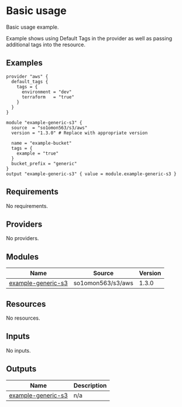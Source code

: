# Basic usage

Basic usage example.

Example shows using Default Tags in the provider as well as passing additional tags into the resource.
<!-- BEGINNING OF PRE-COMMIT-TERRAFORM DOCS HOOK -->


## Examples

```hcl
provider "aws" {
  default_tags {
    tags = {
      environment = "dev"
      terraform   = "true"
    }
  }
}

module "example-generic-s3" {
  source  = "so1omon563/s3/aws"
  version = "1.3.0" # Replace with appropriate version

  name = "example-bucket"
  tags = {
    example = "true"
  }
  bucket_prefix = "generic"
}
output "example-generic-s3" { value = module.example-generic-s3 }
```

## Requirements

No requirements.

## Providers

No providers.

## Modules

| Name | Source | Version |
|------|--------|---------|
| <a name="module_example-generic-s3"></a> [example-generic-s3](#module\_example-generic-s3) | so1omon563/s3/aws | 1.3.0 |

## Resources

No resources.

## Inputs

No inputs.

## Outputs

| Name | Description |
|------|-------------|
| <a name="output_example-generic-s3"></a> [example-generic-s3](#output\_example-generic-s3) | n/a |


<!-- END OF PRE-COMMIT-TERRAFORM DOCS HOOK -->
